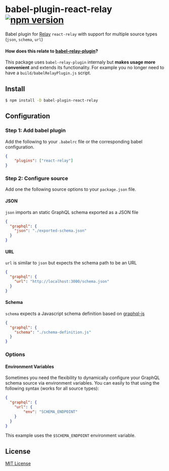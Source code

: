# babel-plugin-react-relay [![npm version](https://badge.fury.io/js/babel-plugin-react-relay.svg)](https://badge.fury.io/js/babel-plugin-react-relay)
Babel plugin for [Relay](https://github.com/facebook/relay) `react-relay` with support for multiple source types (`json`, `schema`, `url`)

#### How does this relate to [babel-relay-plugin](https://www.npmjs.com/package/babel-relay-plugin)?

This package uses `babel-relay-plugin` internaly but **makes usage more convenient** and extends its functionality. For example you no longer need to have a `build/babelRelayPlugin.js` script.

## Install

```sh
$ npm install -D babel-plugin-react-relay
```

## Configuration

### Step 1: Add babel plugin

Add the following to your `.babelrc` file or the corresponding babel configuration.

```json
{
	"plugins": ["react-relay"]
}
```

### Step 2: Configure source

Add one the following source options to your `package.json` file.

#### JSON

`json` imports an static GraphQL schema exported as a JSON file

```json
{
  "graphql": {
    "json": "./exported-schema.json"
  }
}
```


#### URL

`url` is similar to `json` but expects the schema path to be an URL

```json
{
  "graphql": {
    "url": "http://localhost:3000/schema.json"
  }
}
```

#### Schema

`schema` expects a Javascript schema definition based on [graphql-js](https://github.com/graphql/graphql-js)

```json
{
  "graphql": {
    "schema": "./schema-definition.js"
  }
}
```

### Options

#### Environment Variables

Sometimes you need the flexibility to dynamically configure your GraphQL schema source via environment variables. You can easily to that using the following syntax (works for all source types):

```json
{
  "graphql": {
    "url": {
    	"env": "SCHEMA_ENDPOINT"
    }
  }
}
```

This example uses the `$SCHEMA_ENDPOINT` environment variable.

## License

[MIT License](http://opensource.org/licenses/MIT)